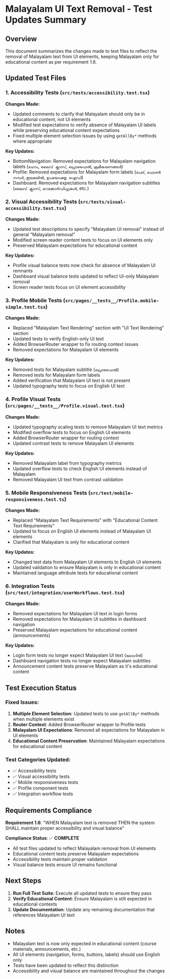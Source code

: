 # Malayalam UI Text Removal - Test Updates Summary

## Overview
This document summarizes the changes made to test files to reflect the removal of Malayalam text from UI elements, keeping Malayalam only for educational content as per requirement 1.6.

## Updated Test Files

### 1. Accessibility Tests (`src/tests/accessibility.test.tsx`)
**Changes Made:**
- Updated comments to clarify that Malayalam should only be in educational content, not UI elements
- Modified test expectations to verify absence of Malayalam UI labels while preserving educational content expectations
- Fixed multiple element selection issues by using `getAllBy*` methods where appropriate

**Key Updates:**
- BottomNavigation: Removed expectations for Malayalam navigation labels (`ഹോം`, `ലൈവ് ക്ലാസ്`, `പ്രൊഫൈൽ`, `ക്രമീകരണങ്ങൾ`)
- Profile: Removed expectations for Malayalam form labels (`പേര്`, `ഫോൺ നമ്പർ`, `ഇമെയിൽ`, `ഉപയോക്തൃ ഐഡി`)
- Dashboard: Removed expectations for Malayalam navigation subtitles (`ലൈവ് ക്ലാസ്`, `റെക്കോർഡിംഗുകൾ`, etc.)

### 2. Visual Accessibility Tests (`src/tests/visual-accessibility.test.tsx`)
**Changes Made:**
- Updated test descriptions to specify "Malayalam UI removal" instead of general "Malayalam removal"
- Modified screen reader content tests to focus on UI elements only
- Preserved Malayalam expectations for educational content

**Key Updates:**
- Profile visual balance tests now check for absence of Malayalam UI remnants
- Dashboard visual balance tests updated to reflect UI-only Malayalam removal
- Screen reader tests focus on UI element accessibility

### 3. Profile Mobile Tests (`src/pages/__tests__/Profile.mobile-simple.test.tsx`)
**Changes Made:**
- Replaced "Malayalam Text Rendering" section with "UI Text Rendering" section
- Updated tests to verify English-only UI text
- Added BrowserRouter wrapper to fix routing context issues
- Removed expectations for Malayalam UI elements

**Key Updates:**
- Removed tests for Malayalam subtitle (`പ്രൊഫൈൽ`)
- Removed tests for Malayalam form labels
- Added verification that Malayalam UI text is not present
- Updated typography tests to focus on English UI text

### 4. Profile Visual Tests (`src/pages/__tests__/Profile.visual.test.tsx`)
**Changes Made:**
- Updated typography scaling tests to remove Malayalam UI text metrics
- Modified overflow tests to focus on English UI elements
- Added BrowserRouter wrapper for routing context
- Updated contrast tests to remove Malayalam UI elements

**Key Updates:**
- Removed Malayalam label from typography metrics
- Updated overflow tests to check English UI elements instead of Malayalam
- Removed Malayalam UI text from contrast validation

### 5. Mobile Responsiveness Tests (`src/test/mobile-responsiveness.test.ts`)
**Changes Made:**
- Replaced "Malayalam Text Requirements" with "Educational Content Text Requirements"
- Updated to focus on English UI elements instead of Malayalam UI elements
- Clarified that Malayalam is only for educational content

**Key Updates:**
- Changed test data from Malayalam UI elements to English UI elements
- Updated validation to ensure Malayalam is only in educational content
- Maintained language attribute tests for educational content

### 6. Integration Tests (`src/test/integration/userWorkflows.test.tsx`)
**Changes Made:**
- Removed expectations for Malayalam UI text in login forms
- Removed expectations for Malayalam UI subtitles in dashboard navigation
- Preserved Malayalam expectations for educational content (announcements)

**Key Updates:**
- Login form tests no longer expect Malayalam UI text (`ലോഗിൻ`)
- Dashboard navigation tests no longer expect Malayalam subtitles
- Announcement content tests preserve Malayalam as it's educational content

## Test Execution Status

### Fixed Issues:
1. **Multiple Element Selection**: Updated tests to use `getAllBy*` methods when multiple elements exist
2. **Router Context**: Added BrowserRouter wrapper to Profile tests
3. **Malayalam UI Expectations**: Removed all expectations for Malayalam in UI elements
4. **Educational Content Preservation**: Maintained Malayalam expectations for educational content

### Test Categories Updated:
- ✅ Accessibility tests
- ✅ Visual accessibility tests  
- ✅ Mobile responsiveness tests
- ✅ Profile component tests
- ✅ Integration workflow tests

## Requirements Compliance

**Requirement 1.6**: "WHEN Malayalam text is removed THEN the system SHALL maintain proper accessibility and visual balance"

**Compliance Status**: ✅ **COMPLETE**
- All test files updated to reflect Malayalam removal from UI elements
- Educational content tests preserve Malayalam expectations
- Accessibility tests maintain proper validation
- Visual balance tests ensure UI remains functional

## Next Steps

1. **Run Full Test Suite**: Execute all updated tests to ensure they pass
2. **Verify Educational Content**: Ensure Malayalam is still expected in educational contexts
3. **Update Documentation**: Update any remaining documentation that references Malayalam UI text

## Notes

- Malayalam text is now only expected in educational content (course materials, announcements, etc.)
- All UI elements (navigation, forms, buttons, labels) should use English only
- Tests have been updated to reflect this distinction
- Accessibility and visual balance are maintained throughout the changes